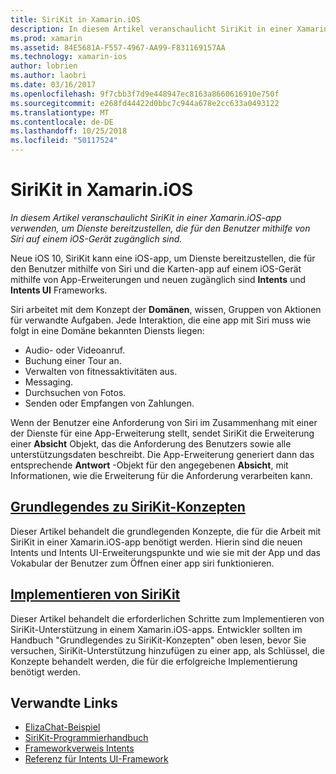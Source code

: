 ```yaml
---
title: SiriKit in Xamarin.iOS
description: In diesem Artikel veranschaulicht SiriKit in einer Xamarin.iOS-app verwenden, um Dienste bereitzustellen, die für den Benutzer mithilfe von Siri auf einem iOS-Gerät zugänglich sind.
ms.prod: xamarin
ms.assetid: 84E5681A-F557-4967-AA99-F831169157AA
ms.technology: xamarin-ios
author: lobrien
ms.author: laobri
ms.date: 03/16/2017
ms.openlocfilehash: 9f7cbb3f7d9e448947ec8163a8660616910e750f
ms.sourcegitcommit: e268fd44422d0bbc7c944a678e2cc633a0493122
ms.translationtype: MT
ms.contentlocale: de-DE
ms.lasthandoff: 10/25/2018
ms.locfileid: "50117524"
---
```

# <a name="sirikit-in-xamarinios"></a>SiriKit in Xamarin.iOS

_In diesem Artikel veranschaulicht SiriKit in einer Xamarin.iOS-app verwenden, um Dienste bereitzustellen, die für den Benutzer mithilfe von Siri auf einem iOS-Gerät zugänglich sind._

Neue iOS 10, SiriKit kann eine iOS-app, um Dienste bereitzustellen, die für den Benutzer mithilfe von Siri und die Karten-app auf einem iOS-Gerät mithilfe von App-Erweiterungen und neuen zugänglich sind **Intents** und **Intents UI** Frameworks.

Siri arbeitet mit dem Konzept der **Domänen**, wissen, Gruppen von Aktionen für verwandte Aufgaben. Jede Interaktion, die eine app mit Siri muss wie folgt in eine Domäne bekannten Diensts liegen:

- Audio- oder Videoanruf.
- Buchung einer Tour an.
- Verwalten von fitnessaktivitäten aus.
- Messaging.
- Durchsuchen von Fotos.
- Senden oder Empfangen von Zahlungen.

Wenn der Benutzer eine Anforderung von Siri im Zusammenhang mit einer der Dienste für eine App-Erweiterung stellt, sendet SiriKit die Erweiterung einer **Absicht** Objekt, das die Anforderung des Benutzers sowie alle unterstützungsdaten beschreibt. Die App-Erweiterung generiert dann das entsprechende **Antwort** -Objekt für den angegebenen **Absicht**, mit Informationen, wie die Erweiterung für die Anforderung verarbeiten kann.

## <a name="understanding-sirikit-conceptsiosplatformsirikitunderstanding-sirikitmd"></a>[Grundlegendes zu SiriKit-Konzepten](~/ios/platform/sirikit/understanding-sirikit.md)

Dieser Artikel behandelt die grundlegenden Konzepte, die für die Arbeit mit SiriKit in einer Xamarin.iOS-app benötigt werden. Hierin sind die neuen Intents und Intents UI-Erweiterungspunkte und wie sie mit der App und das Vokabular der Benutzer zum Öffnen einer app siri funktionieren.

## <a name="implementing-sirikitiosplatformsirikitimplementing-sirikitmd"></a>[Implementieren von SiriKit](~/ios/platform/sirikit/implementing-sirikit.md)

Dieser Artikel behandelt die erforderlichen Schritte zum Implementieren von SiriKit-Unterstützung in einem Xamarin.iOS-apps. Entwickler sollten im Handbuch "Grundlegendes zu SiriKit-Konzepten" oben lesen, bevor Sie versuchen, SiriKit-Unterstützung hinzufügen zu einer app, als Schlüssel, die Konzepte behandelt werden, die für die erfolgreiche Implementierung benötigt werden.





## <a name="related-links"></a>Verwandte Links

- [ElizaChat-Beispiel](https://developer.xamarin.com/samples/monotouch/ios10/ElizaChat/)
- [SiriKit-Programmierhandbuch](https://developer.apple.com/library/prerelease/content/documentation/Intents/Conceptual/SiriIntegrationGuide/index.html)
- [Frameworkverweis Intents](https://developer.apple.com/reference/intents)
- [Referenz für Intents UI-Framework](https://developer.apple.com/reference/intentsui)
